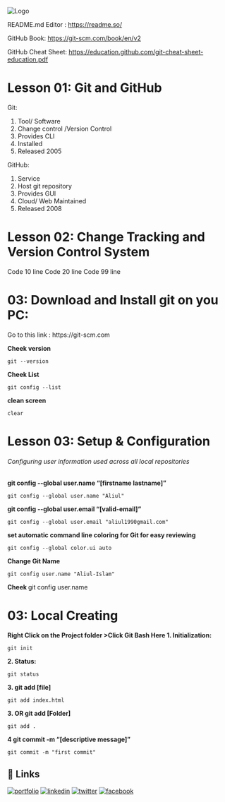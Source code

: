 ![Logo](https://1000logos.net/wp-content/uploads/2018/11/GitHub-logo-500x289.jpg)

README.md Editor : https://readme.so/

GitHub Book: https://git-scm.com/book/en/v2

GitHub Cheat Sheet: https://education.github.com/git-cheat-sheet-education.pdf


<h1>Lesson 01: Git and GitHub</h1>

Git:
1. Tool/ Software
2. Change control /Version Control
3. Provides CLI
4. Installed
5. Released 2005

GitHub:
1. Service
2. Host git repository
3. Provides GUI
4. Cloud/ Web Maintained
5. Released 2008

<h1>Lesson 02: Change Tracking and Version Control System</h1>

Code 10 line
Code 20 line
Code 99 line

<h1>03: Download and Install git on you PC: </h1>
Go to this link : https://git-scm.com

<b>Cheek version</b>

	git --version
<b>Cheek List</b>

	git config --list
<b>clean screen</b>

	clear

<h1>Lesson 03: Setup & Configuration</h1>
<h6>Configuring user information used across all local repositories</h6>
<b>git config --global user.name “[firstname lastname]”</b>
	
	git config --global user.name "Aliul"
<b>git config --global user.email “[valid-email]”</b>
	
	git config --global user.email "aliul1990gmail.com"
<b>set automatic command line coloring for Git for easy reviewing</b>

	git config --global color.ui auto

<b>Change Git Name</b>

	git config user.name "Aliul-Islam"

		
<b>Cheek </b>
	git config user.name
<h1> 03: Local Creating</h1>
<b>Right Click on the Project folder >Click Git Bash Here </b>
<b>1. Initialization:</b>

	git init
<b>2. Status:</b>

	git status
<b>3. git add [file]</b>

	git add index.html
<b>3. OR git add [Folder]</b>

	git add .
<b> 4 git commit -m “[descriptive message]”</b>

	git commit -m "first commit"



## 🔗 Links
[![portfolio](https://img.shields.io/badge/my_portfolio-000?style=for-the-badge&logo=ko-fi&logoColor=white)](https://sajedanetwork.com/aliul/)
[![linkedin](https://img.shields.io/badge/linkedin-0A66C2?style=for-the-badge&logo=linkedin&logoColor=white)](https://www.linkedin.com/in/aliul19900)
[![twitter](https://img.shields.io/badge/twitter-1DA1F2?style=for-the-badge&logo=twitter&logoColor=white)](https://twitter.com/aliul1990)
[![facebook](https://img.shields.io/badge/facebook-0A66C2?style=for-the-badge&logo=facebook&logoColor=white)](https://facebook.com/aliul1990)


